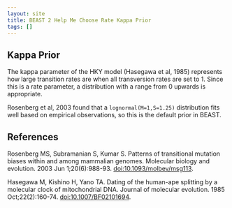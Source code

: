 ```yaml
---
layout: site
title: BEAST 2 Help Me Choose Rate Kappa Prior
tags: []
---
```


## Kappa Prior

The kappa parameter of the HKY model (Hasegawa et al, 1985) represents how large transition rates are when all transversion rates are set to 1. 
Since this is a rate parameter, a distribution with a range from 0 upwards is appropriate.

Rosenberg et al, 2003 found that a `lognormal(M=1,S=1.25)` distribution fits well based on empirical observations, so this is the default prior in BEAST.

## References

Rosenberg MS, Subramanian S, Kumar S. Patterns of transitional mutation biases within and among mammalian genomes. Molecular biology and evolution. 2003 Jun 1;20(6):988-93. <a href="https://doi.org/10.1093/molbev/msg113">doi:10.1093/molbev/msg113</a>.

Hasegawa M, Kishino H, Yano TA. Dating of the human-ape splitting by a molecular clock of mitochondrial DNA. Journal of molecular evolution. 1985 Oct;22(2):160-74. <a href="https://doi.org/10.1007%2FBF02101694"> doi:10.1007/BF02101694</a>.
